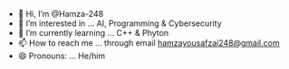 - 👋 Hi, I’m @Hamza-248
- 👀 I’m interested in ... AI, Programming & Cybersecurity 
- 🌱 I’m currently learning ... C++ & Phyton 
- 📫 How to reach me ... through email hamzayousafzai248@gmail.com
- 😄 Pronouns: ... He/him

<!---
Hamza-248/Hamza-248 is a ✨ special ✨ repository because its `README.md` (this file) appears on your GitHub profile.
You can click the Preview link to take a look at your changes.
--->
